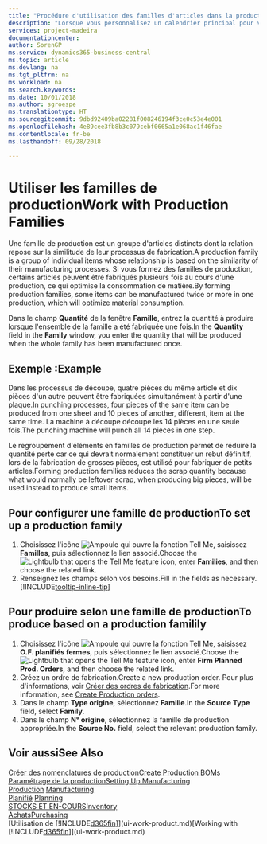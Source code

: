 ```yaml
---
title: "Procédure d'utilisation des familles d'articles dans la production | Microsoft Docs"
description: "Lorsque vous personnalisez un calendrier principal pour votre société ou pour l'un de ses partenaires commerciaux, votre tâche consiste essentiellement à modifier le statut des jours ouvrés et chômés."
services: project-madeira
documentationcenter: 
author: SorenGP
ms.service: dynamics365-business-central
ms.topic: article
ms.devlang: na
ms.tgt_pltfrm: na
ms.workload: na
ms.search.keywords: 
ms.date: 10/01/2018
ms.author: sgroespe
ms.translationtype: HT
ms.sourcegitcommit: 9dbd92409ba02281f008246194f3ce0c53e4e001
ms.openlocfilehash: 4e89cee3fb8b3c079cebf0665a1e068ac1f46fae
ms.contentlocale: fr-be
ms.lasthandoff: 09/28/2018

---
```

# <a name="work-with-production-families"></a><span data-ttu-id="79eef-103">Utiliser les familles de production</span><span class="sxs-lookup"><span data-stu-id="79eef-103">Work with Production Families</span></span>
<span data-ttu-id="79eef-104">Une famille de production est un groupe d'articles distincts dont la relation repose sur la similitude de leur processus de fabrication.</span><span class="sxs-lookup"><span data-stu-id="79eef-104">A production family is a group of individual items whose relationship is based on the similarity of their manufacturing processes.</span></span> <span data-ttu-id="79eef-105">Si vous formez des familles de production, certains articles peuvent être fabriqués plusieurs fois au cours d'une production, ce qui optimise la consommation de matière.</span><span class="sxs-lookup"><span data-stu-id="79eef-105">By forming production families, some items can be manufactured twice or more in one production, which will optimize material consumption.</span></span>

<span data-ttu-id="79eef-106">Dans le champ **Quantité** de la fenêtre **Famille**, entrez la quantité à produire lorsque l'ensemble de la famille a été fabriquée une fois.</span><span class="sxs-lookup"><span data-stu-id="79eef-106">In the **Quantity** field in the **Family** window, you enter the quantity that will be produced when the whole family has been manufactured once.</span></span>

## <a name="example"></a><span data-ttu-id="79eef-107">Exemple :</span><span class="sxs-lookup"><span data-stu-id="79eef-107">Example</span></span>
<span data-ttu-id="79eef-108">Dans les processus de découpe, quatre pièces du même article et dix pièces d'un autre peuvent être fabriquées simultanément à partir d'une plaque.</span><span class="sxs-lookup"><span data-stu-id="79eef-108">In punching processes, four pieces of the same item can be produced from one sheet and 10 pieces of another, different, item at the same time.</span></span> <span data-ttu-id="79eef-109">La machine à découpe découpe les 14 pièces en une seule fois.</span><span class="sxs-lookup"><span data-stu-id="79eef-109">The punching machine will punch all 14 pieces in one step.</span></span>

<span data-ttu-id="79eef-110">Le regroupement d'éléments en familles de production permet de réduire la quantité perte car ce qui devrait normalement constituer un rebut définitif, lors de la fabrication de grosses pièces, est utilisé pour fabriquer de petits articles.</span><span class="sxs-lookup"><span data-stu-id="79eef-110">Forming production families reduces the scrap quantity because what would normally be leftover scrap, when producing big pieces, will be used instead to produce small items.</span></span>

## <a name="to-set-up-a-production-family"></a><span data-ttu-id="79eef-111">Pour configurer une famille de production</span><span class="sxs-lookup"><span data-stu-id="79eef-111">To set up a production family</span></span>
1. <span data-ttu-id="79eef-112">Choisissez l'icône ![Ampoule qui ouvre la fonction Tell Me](media/ui-search/search_small.png "Dites-moi ce que vous voulez faire"), saisissez **Familles**, puis sélectionnez le lien associé.</span><span class="sxs-lookup"><span data-stu-id="79eef-112">Choose the ![Lightbulb that opens the Tell Me feature](media/ui-search/search_small.png "Tell me what you want to do") icon, enter **Families**, and then choose the related link.</span></span>
2. <span data-ttu-id="79eef-113">Renseignez les champs selon vos besoins.</span><span class="sxs-lookup"><span data-stu-id="79eef-113">Fill in the fields as necessary.</span></span> [!INCLUDE[tooltip-inline-tip](includes/tooltip-inline-tip_md.md)]

## <a name="to-produce-based-on-a-production-familily"></a><span data-ttu-id="79eef-114">Pour produire selon une famille de production</span><span class="sxs-lookup"><span data-stu-id="79eef-114">To produce based on a production familily</span></span>
1. <span data-ttu-id="79eef-115">Choisissez l'icône ![Ampoule qui ouvre la fonction Tell Me](media/ui-search/search_small.png "Dites-moi ce que vous voulez faire"), saisissez **O.F. planifiés fermes**, puis sélectionnez le lien associé.</span><span class="sxs-lookup"><span data-stu-id="79eef-115">Choose the ![Lightbulb that opens the Tell Me feature](media/ui-search/search_small.png "Tell me what you want to do") icon, enter **Firm Planned Prod. Orders**, and then choose the related link.</span></span>
2. <span data-ttu-id="79eef-116">Créez un ordre de fabrication.</span><span class="sxs-lookup"><span data-stu-id="79eef-116">Create a new production order.</span></span> <span data-ttu-id="79eef-117">Pour plus d'informations, voir [Créer des ordres de fabrication](production-how-to-create-production-orders.md).</span><span class="sxs-lookup"><span data-stu-id="79eef-117">For more information, see [Create Production orders](production-how-to-create-production-orders.md).</span></span>
3. <span data-ttu-id="79eef-118">Dans le champ **Type origine**, sélectionnez **Famille**.</span><span class="sxs-lookup"><span data-stu-id="79eef-118">In the **Source Type** field, select **Family**.</span></span>  
4. <span data-ttu-id="79eef-119">Dans le champ **N° origine**, sélectionnez la famille de production appropriée.</span><span class="sxs-lookup"><span data-stu-id="79eef-119">In the **Source No.** field, select the relevant production family.</span></span>

## <a name="see-also"></a><span data-ttu-id="79eef-120">Voir aussi</span><span class="sxs-lookup"><span data-stu-id="79eef-120">See Also</span></span>
[<span data-ttu-id="79eef-121">Créer des nomenclatures de production</span><span class="sxs-lookup"><span data-stu-id="79eef-121">Create Production BOMs</span></span>](production-how-to-create-production-boms.md)  
[<span data-ttu-id="79eef-122">Paramétrage de la production</span><span class="sxs-lookup"><span data-stu-id="79eef-122">Setting Up Manufacturing</span></span>](production-configure-production-processes.md)  
<span data-ttu-id="79eef-123">[Production](production-manage-manufacturing.md)  </span><span class="sxs-lookup"><span data-stu-id="79eef-123">[Manufacturing](production-manage-manufacturing.md)  </span></span>  
<span data-ttu-id="79eef-124">[Planifié](production-planning.md) </span><span class="sxs-lookup"><span data-stu-id="79eef-124">[Planning](production-planning.md) </span></span>  
[<span data-ttu-id="79eef-125">STOCKS ET EN-COURS</span><span class="sxs-lookup"><span data-stu-id="79eef-125">Inventory</span></span>](inventory-manage-inventory.md)  
[<span data-ttu-id="79eef-126">Achats</span><span class="sxs-lookup"><span data-stu-id="79eef-126">Purchasing</span></span>](purchasing-manage-purchasing.md)  
<span data-ttu-id="79eef-127">[Utilisation de [!INCLUDE[d365fin](includes/d365fin_md.md)]](ui-work-product.md)</span><span class="sxs-lookup"><span data-stu-id="79eef-127">[Working with [!INCLUDE[d365fin](includes/d365fin_md.md)]](ui-work-product.md)</span></span>

